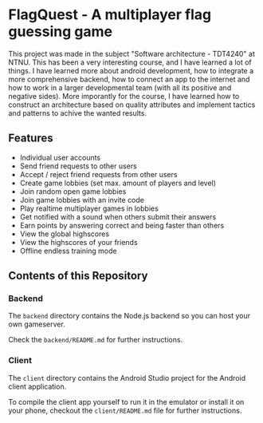 # FlagQuest - A multiplayer flag guessing game

This project was made in the subject "Software architecture - TDT4240" at NTNU. This has been a very interesting course, and I have learned a lot of things. I have learned more about android development, how to integrate a more comprehensive backend, how to connect an app to the internet and how to work in a larger developmental team (with all its positive and negative sides). More imporantly for the course, I have learned how to construct an architecture based on quality attributes and implement tactics and patterns to achive the wanted results.

## Features

- Individual user accounts
- Send friend requests to other users
- Accept / reject friend requests from other users
- Create game lobbies (set max. amount of players and level)
- Join random open game lobbies
- Join game lobbies with an invite code
- Play realtime multiplayer games in lobbies
- Get notified with a sound when others submit their answers
- Earn points by answering correct and being faster than others
- View the global highscores
- View the highscores of your friends
- Offline endless training mode

## Contents of this Repository

### Backend

The `backend` directory contains the Node.js backend so you can host your own gameserver.

Check the `backend/README.md` for further instructions.

### Client

The `client` directory contains the Android Studio project for the Android client application.

To compile the client app yourself to run it in the emulator or install it on your phone, checkout the `client/README.md` file for further instructions.
